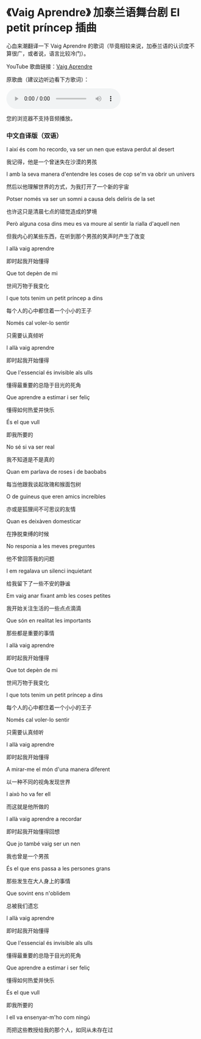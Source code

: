 # 《Vaig Aprendre》 加泰兰语舞台剧 El petit príncep 插曲

心血来潮翻译一下 Vaig Aprendre 的歌词（毕竟相较来说，加泰兰语的认识度不算很广，或者说，语言比较冷门）。

YouTube 歌曲链接：[Vaig Aprendre](https://youtu.be/J0fyNiYIgEc)

原歌曲（建议边听边看下方歌词）：

<audio controls="controls"><source type="audio/mp3" src="https://blog.zminutes.com/resources/Vaig Aprendre.mp3"></source>   <source type="audio/ogg" src="filename.ogg"></source><p>您的浏览器不支持音频播放。</p> </audio>

### 中文自译版（双语）

I així és com ho recordo, va ser un nen que estava perdut al desert

我记得，他是一个曾迷失在沙漠的男孩

I amb la seva manera d'entendre les coses de cop se'm va obrir un univers

然后以他理解世界的方式，为我打开了一个新的宇宙

Potser només va ser un somni a causa dels deliris de la set

也许这只是清晨七点的错觉造成的梦境

Però alguna cosa dins meu es va moure al sentir la rialla d'aquell nen

但我内心的某些东西，在听到那个男孩的笑声时产生了改变



I allà vaig aprendre

即时起我开始懂得

Que tot depèn de mi

世间万物于我变化

I que tots tenim un petit príncep a dins

每个人的心中都住着一个小小的王子

Només cal voler-lo sentir

只需要认真倾听



I allà vaig aprendre

即时起我开始懂得

Que l'essencial és invisible als ulls

懂得最重要的总隐于目光的死角

Que aprendre a estimar i ser feliç

懂得如何热爱并快乐

És el que vull

即我所要的



No sé si va ser real

我不知道是不是真的

Quan em parlava de roses i de baobabs

每当他跟我谈起玫瑰和猴面包树

O de guineus que eren amics increíbles

亦或是狐狸间不可思议的友情

Quan es deixàven domesticar

在挣脱束缚的时候



No responia a les meves preguntes

他不曾回答我的问题

I em regalava un silenci inquietant

给我留下了一些不安的静谧

Em vaig anar fixant amb les coses petites

我开始关注生活的一些点点滴滴

Que són en realitat les importants

那些都是重要的事情



I allà vaig aprendre

即时起我开始懂得

Que tot depèn de mi

世间万物于我变化

I que tots tenim un petit príncep a dins

每个人的心中都住着一个小小的王子

Només cal voler-lo sentir

只需要认真倾听



I allà vaig aprendre

即时起我开始懂得

A mirar-me el món d'una manera diferent

以一种不同的视角发现世界

I això ho va fer ell

而这就是他所做的



I allà vaig aprendre a recordar

即时起我开始懂得回想

Que jo també vaig ser un nen

我也曾是一个男孩

És el que ens passa a les persones grans

那些发生在大人身上的事情

Que sovint ens n'oblidem

总被我们遗忘



I allà vaig aprendre

即时起我开始懂得

Que l'essencial és invisible als ulls

懂得最重要的总隐于目光的死角

Que aprendre a estimar i ser feliç

懂得如何热爱并快乐

És el que vull

即我所要的



I ell va ensenyar-m'ho com ningú

而把这些教授给我的那个人，如同从未存在过